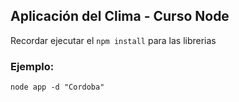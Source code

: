## Aplicación del Clima - Curso Node

Recordar ejecutar el ```npm install``` para las librerias

### Ejemplo:
```
node app -d "Cordoba"
```